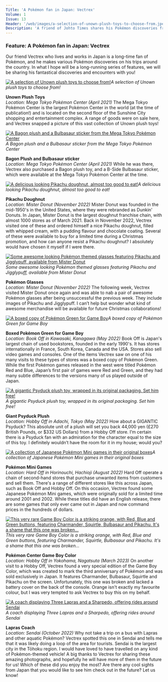 ```yaml
---
Title: 'A Pokémon fan in Japan: Vectrex'
Volume: 1
Issue: 13
Header: '/web/images/a-selection-of-unown-plush-toys-to-choose-from.jpeg'
Description: 'A friend of Johto Times shares his Pokémon discoveries from across Japan'
---
```

### Feature: A Pokémon fan in Japan: Vectrex
Our friend Vectrex who lives and works in Japan is a long-time fan of Pokémon, and he makes various Pokémon discoveries on his trips around the country. In what I hope will be a long-running series of features, we will be sharing his fantastical discoveries and encounters with you!

[![A selection of Unown plush toys to choose from!](/web/images/a-selection-of-unown-plush-toys-to-choose-from.jpeg)](/web/images/a-selection-of-unown-plush-toys-to-choose-from.jpeg)*A selection of Unown plush toys to choose from!*

**Unown Plush Toys**  
_Location: Mega Tokyo Pokémon Center (April 2021)_
The Mega Tokyo Pokémon Center is the largest Pokémon Center in the world (at the time of publication!) and is located on the second floor of the Sunshine City shopping and entertainment complex. A range of goods were on sale here, and Vectrex snapped a picture of this vast collection of Unown plush toys!

[![A Bagon plush and a Bulbasaur sticker from the Mega Tokyo Pokémon Center](/web/images/a-bagon-plush-and-a-bulbasaur-sticker-from-the-mega-tokyo-pokemon-center.jpeg)](/web/images/a-bagon-plush-and-a-bulbasaur-sticker-from-the-mega-tokyo-pokemon-center.jpeg)*A Bagon plush and a Bulbasaur sticker from the Mega Tokyo Pokémon Center*

**Bagon Plush and Bulbasaur sticker**  
_Location: Mega Tokyo Pokémon Center (April 2021)_
While he was there, Vectrex also purchased a Bagon plush toy, and a B-Side Bulbasaur sticker, which were available at the Mega Tokyo Pokémon Center at the time.

[![A delicious looking Pikachu doughnut, almost too good to eat!](/web/images/a-delicious-looking-pikachu-doughnut-almost-too-good-to-eat.jpeg)](/web/images/a-delicious-looking-pikachu-doughnut-almost-too-good-to-eat.jpeg)*A delicious looking Pikachu doughnut, almost too good to eat!*

**Pikachu Doughnut**  
_Location: Mister Donut (November 2022)_
Mister Donut was founded in the mid-1950's in the United States, where they were rebranded as Dunkin' Donuts. In Japan, Mister Donut is the largest doughnut franchise chain, with almost 1000 stores as of March 2021. Back in November 2022, Vectrex visited one of these and ordered himself a nice Pikachu doughnut, filled with whipped cream, with a pudding flavour and chocolate coating. Several of these were available to buy for a limited time during a Christmas promotion, and how can anyone resist a Pikachu doughnut? I absolutely would have chosen it myself if I were there.

[![Some awesome looking Pokémon themed glasses featuring Pikachu and Jigglypuff, available from Mister Donut](/web/images/some-awesome-looking-pokemon-themed-glasses-featuring-pikachu-and-jigglypuff-available-from-mister-d.jpeg)](/web/images/some-awesome-looking-pokemon-themed-glasses-featuring-pikachu-and-jigglypuff-available-from-mister-d.jpeg)*Some awesome looking Pokémon themed glasses featuring Pikachu and Jigglypuff, available from Mister Donut*

**Pokémon Glasses**  
_Location: Mister Donut (November 2022)_
The following week, Vectrex visited Mister Donut once again and was able to nab a pair of awesome Pokémon glasses after being unsuccessful the previous week. They include images of Pikachu and Jigglypuff. I can’t help but wonder what kind of awesome merchandise will be available for future Christmas collaborations!

[![A boxed copy of Pokémon Green for Game Boy](/web/images/a-boxed-copy-of-pokemon-green-for-game-boy.jpeg)](/web/images/a-boxed-copy-of-pokemon-green-for-game-boy.jpeg)*A boxed copy of Pokémon Green for Game Boy*

**Boxed Pokémon Green for Game Boy**  
_Location: Book Off in Kawasaki, Kanagawa (May 2022)_
Book Off is Japan's largest chain of used bookstores, founded in the early 1990's. It has stores internationally in France, South Korea, Canada and the USA. Stores also sell video games and consoles. One of the items Vectrex saw on one of his many visits to these types of stores was a boxed copy of Pokémon Green. While the first Pokémon games released in the west were titled Pokémon Red and Blue, Japan’s first pair of games were Red and Green, and they had many subtle differences to the versions many of us played outside of Japan.

[![A gigantic Psyduck plush toy, wrapped in its original packaging. Set him free!](/web/images/a-gigantic-psyduck-plush-toy-wrapped-in-its-original-packaging-set-him-free.jpeg)](/web/images/a-gigantic-psyduck-plush-toy-wrapped-in-its-original-packaging-set-him-free.jpeg)*A gigantic Psyduck plush toy, wrapped in its original packaging. Set him free!*

**Giant Psyduck Plush**  
_Location: Hobby Off in Adachi, Tokyo (May 2022)_
How about a GIGANTIC Psyduck? This absolute unit of a plush will set you back 44,000 yen (£270 British Pounds, or $332 US Dollars) from a Hobby Off store. I’m certain there is a Psyduck fan with an admiration for the character equal to the size of this toy. I definitely wouldn’t have the room for it in my house; would you?

[![A collection of Japanese Pokémon Mini games in their original boxes](/web/images/a-collection-of-japanese-pokemon-mini-games-in-their-original-boxes.jpeg)](/web/images/a-collection-of-japanese-pokemon-mini-games-in-their-original-boxes.jpeg)*A collection of Japanese Pokémon Mini games in their original boxes*

**Pokémon Mini Games**  
_Location: Hard Off in Horinouchi, Hachioji (August 2022)_
Hard Off operate a chain of second-hand stores that purchase unwanted items from customers and sell them. There's a range of different stores like this across Japan, such as Book Off and Hobby Off. On this occasion, Vectrex found some Japanese Pokémon Mini games, which were originally sold for a limited time around 2001 and 2002. While these titles did have an English release, there are some games that only ever came out in Japan and now command prices in the hundreds of dollars.

[![This very rare Game Boy Color is a striking orange, with Red, Blue and Green buttons, featuring Charmander, Squirtle, Bulbasaur and Pikachu. It's a shame that this one was broken...](/web/images/this-very-rare-game-boy-color-is-a-striking-orange-with-red-blue-and-green-buttons-featuring-charman.jpeg)](/web/images/this-very-rare-game-boy-color-is-a-striking-orange-with-red-blue-and-green-buttons-featuring-charman.jpeg)*This very rare Game Boy Color is a striking orange, with Red, Blue and Green buttons, featuring Charmander, Squirtle, Bulbasaur and Pikachu. It's a shame that this one was broken...*

**Pokémon Center Game Boy Color**  
_Location: Hobby Off in Yokohama, Nagatsuta (March 2023)_
On another visit to a Hobby Off, Vectrex found a very special edition of the Game Boy Color, which was created to mark the third anniversary of Pokémon and was sold exclusively in Japan. It features Charmander, Bulbasaur, Squirtle and Pikachu on the screen. Unfortunately, this one was broken and lacked a battery cover on the back of the console. Orange isn't exactly my favourite colour, but I was very tempted to ask Vectrex to buy this on my behalf.

[![A coach displaying Three Lapras and a Sharpedo, offering rides around Sendai](/web/images/a-coach-displaying-three-lapras-and-a-sharpedo-offering-rides-around-sendai.jpeg)](/web/images/a-coach-displaying-three-lapras-and-a-sharpedo-offering-rides-around-sendai.jpeg)*A coach displaying Three Lapras and a Sharpedo, offering rides around Sendai*

**Lapras Coach**  
_Location: Sendai (October 2022)_
Why not take a trip on a bus with Lapras and other aquatic Pokémon? Vectrex spotted this one in Sendai and tells me that it was likely doing a loop of the area for tourists. Sendai is the largest city in the Tōhoku region. I would have loved to have travelled on any kind of Pokémon-themed vehicle!
A big thanks to Vectrex for sharing these amazing photographs, and hopefully he will have more of them in the future for us! Which of these did you enjoy the most? Are there any cool sights from Japan that you would like to see him check out in the future? Let us know!